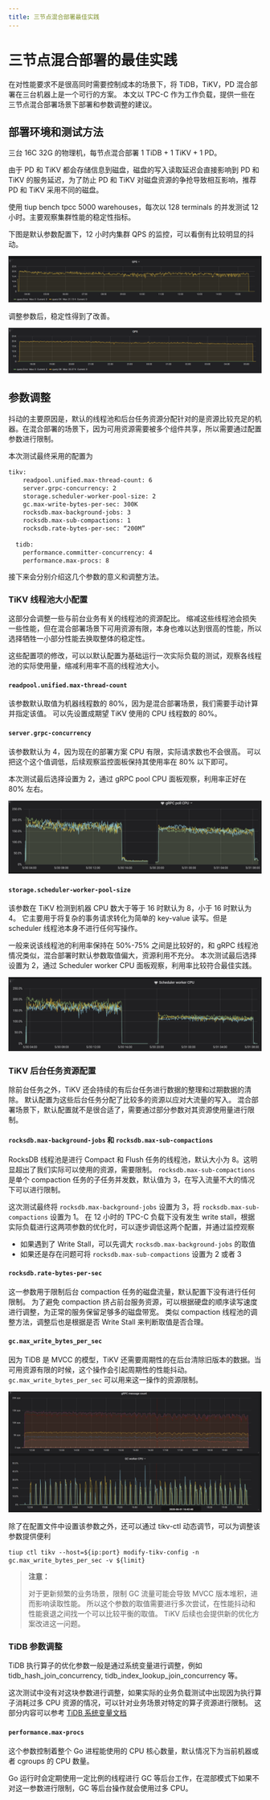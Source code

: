 ```yaml
---
title: 三节点混合部署最佳实践
---
```


# 三节点混合部署的最佳实践

在对性能要求不是很高同时需要控制成本的场景下，将 TiDB，TiKV，PD 混合部署在三台机器上是一个可行的方案。
本文以 TPC-C 作为工作负载，提供一些在三节点混合部署场景下部署和参数调整的建议。

## 部署环境和测试方法

三台 16C 32G 的物理机，每节点混合部署 1 TiDB + 1 TiKV + 1 PD。

由于 PD 和 TiKV 都会存储信息到磁盘，磁盘的写入读取延迟会直接影响到 PD 和 TiKV 的服务延迟，为了防止 PD 和 TiKV 对磁盘资源的争抢导致相互影响，推荐 PD 和 TiKV 采用不同的磁盘。

使用 tiup bench tpcc 5000 warehouses，每次以 128 terminals 的并发测试 12 小时。主要观察集群性能的稳定性指标。

下图是默认参数配置下，12 小时内集群 QPS 的监控，可以看倒有比较明显的抖动。

![QPS with default config](/media/best-practices/three-nodes-default-config-qps.png)

调整参数后，稳定性得到了改善。

![QPS with modified config](/media/best-practices/three-nodes-final-config-qps.png)

## 参数调整

抖动的主要原因是，默认的线程池和后台任务资源分配针对的是资源比较充足的机器。在混合部署的场景下，因为可用资源需要被多个组件共享，所以需要通过配置参数进行限制。

本次测试最终采用的配置为

```
tikv:
    readpool.unified.max-thread-count: 6
    server.grpc-concurrency: 2
    storage.scheduler-worker-pool-size: 2
    gc.max-write-bytes-per-sec: 300K
    rocksdb.max-background-jobs: 3
    rocksdb.max-sub-compactions: 1
    rocksdb.rate-bytes-per-sec: “200M”

  tidb:
    performance.committer-concurrency: 4
    performance.max-procs: 8
```

接下来会分别介绍这几个参数的意义和调整方法。

### TiKV 线程池大小配置

这部分会调整一些与前台业务有关的线程池的资源配比。
缩减这些线程池会损失一些性能，但在混合部署场景下可用资源有限，本身也难以达到很高的性能，所以选择牺牲一小部分性能去换取整体的稳定性。

这些配置项的修改，可以以默认配置为基础运行一次实际负载的测试，观察各线程池的实际使用量，缩减利用率不高的线程池大小。

#### `readpool.unified.max-thread-count`

该参数默认取值为机器线程数的 80%，因为是混合部署场景，我们需要手动计算并指定该值。
可以先设置成期望 TiKV 使用的 CPU 线程数的 80%。

#### `server.grpc-concurrency`

该参数默认为 4，因为现在的部署方案 CPU 有限，实际请求数也不会很高。
可以把这个这个值调低，后续观察监控面板保持其使用率在 80% 以下即可。

本次测试最后选择设置为 2，通过 gRPC pool CPU 面板观察，利用率正好在 80% 左右。

![gRPC Pool CPU](/media/best-practices/three-nodes-grpc-pool-usage.png)

#### `storage.scheduler-worker-pool-size`

该参数在 TiKV 检测到机器 CPU 数大于等于 16 时默认为 8，小于 16 时默认为 4。
它主要用于将复杂的事务请求转化为简单的 key-value 读写。但是 scheduler 线程池本身不进行任何写操作。

一般来说该线程池的利用率保持在 50%-75% 之间是比较好的，和 gRPC 线程池情况类似，混合部署时默认参数取值偏大，资源利用不充分。
本次测试最后选择设置为 2，通过 Scheduler worker CPU 面板观察，利用率比较符合最佳实践。

![Scheduler Worker CPU](/media/best-practices/three-nodes-scheduler-pool-usage.png)

### TiKV 后台任务资源配置

除前台任务之外，TiKV 还会持续的有后台任务进行数据的整理和过期数据的清除。
默认配置为这些后台任务分配了比较多的资源以应对大流量的写入。
混合部署场景下，默认配置就不是很合适了，需要通过部分参数对其资源使用量进行限制。

#### `rocksdb.max-background-jobs` 和 `rocksdb.max-sub-compactions`

RocksDB 线程池是进行 Compact 和 Flush 任务的线程池，默认大小为 8。这明显超出了我们实际可以使用的资源，需要限制。
`rocksdb.max-sub-compactions` 是单个 compaction 任务的子任务并发数，默认值为 3，在写入流量不大的情况下可以进行限制。

这次测试最终将 `rocksdb.max-background-jobs` 设置为 3，将 `rocksdb.max-sub-compactions` 设置为 1。
在 12 小时的 TPC-C 负载下没有发生 write stall，根据实际负载进行这两项参数的优化时，可以逐步调低这两个配置，并通过监控观察

* 如果遇到了 Write Stall，可以先调大 `rocksdb.max-background-jobs` 的取值
* 如果还是存在问题可将 `rocksdb.max-sub-compactions` 设置为 2 或者 3

#### `rocksdb.rate-bytes-per-sec`

这一参数用于限制后台 compaction 任务的磁盘流量，默认配置下没有进行任何限制。
为了避免 compaction 挤占前台服务资源，可以根据硬盘的顺序读写速度进行调整，为正常的服务保留足够多的磁盘带宽。
类似 compaction 线程池的调整方法，调整后也是根据是否 Write Stall 来判断取值是否合理。

#### `gc.max_write_bytes_per_sec`

因为 TiDB 是 MVCC 的模型，TiKV 还需要周期性的在后台清除旧版本的数据。当可用资源有限的时候，这个操作会引起周期性的性能抖动。`gc.max_write_bytes_per_sec` 可以用来这一操作的资源限制。

![GC Impact](/media/best-practices/three-nodes-gc-impact.png)

除了在配置文件中设置该参数之外，还可以通过 tikv-ctl 动态调节，可以为调整该参数提供便利

```
tiup ctl tikv --host=${ip:port} modify-tikv-config -n gc.max_write_bytes_per_sec -v ${limit}
```

> **注意：**
>
> 对于更新频繁的业务场景，限制 GC 流量可能会导致 MVCC 版本堆积，进而影响读取性能。
所以这个参数的取值需要进行多次尝试，在性能抖动和性能衰退之间找一个可以比较平衡的取值。
TiKV 后续也会提供新的优化方案改进这一问题。

### TiDB 参数调整

TiDB 执行算子的优化参数一般是通过系统变量进行调整，例如 tidb_hash_join_concurrency, tidb_index_lookup_join_concurrency 等。

这次测试中没有对这块参数进行调整，如果实际的业务负载测试中出现因为执行算子消耗过多 CPU 资源的情况，可以针对业务场景对特定的算子资源进行限制。
这部分内容可以参考 [TiDB 系统变量文档](/tidb-specific-system-variables.md)

#### `performance.max-procs`

这个参数控制着整个 Go 进程能使用的 CPU 核心数量，默认情况下为当前机器或者 cgroups 的 CPU 数量。

Go 运行时会定期使用一定比例的线程进行 GC 等后台工作，在混部模式下如果不对这一参数进行限制，GC 等后台操作就会使用过多 CPU。
